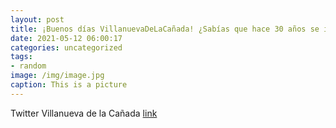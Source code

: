 ```yaml
---
layout: post
title: ¡Buenos días VillanuevaDeLaCañada! ¿Sabías que hace 30 años se instaló en la plaza de España la escultura de La Despernada? Si ...
date: 2021-05-12 06:00:17
categories: uncategorized
tags:
- random
image: /img/image.jpg
caption: This is a picture
---
```

Twitter Villanueva de la Cañada [link](https://twitter.com/AytoVDLCanada/status/1392031884985708547)

